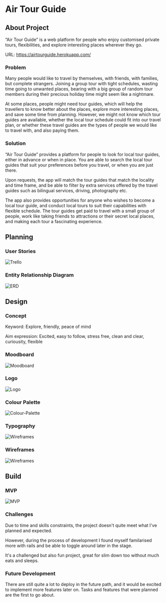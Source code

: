 # Air Tour Guide #
## About Project
“Air Tour Guide” is a web platform for people who enjoy customised private tours, flexibilities, and explore interesting places wherever they go.

URL: https://airtourguide.herokuapp.com/

### Problem
Many people would like to travel by themselves, with friends, with families, but complete strangers. Joining a group tour with tight schedules, wasting time going to unwanted places, bearing with a big group of random tour members during their precious holiday time might seem like a nightmare.

At some places, people might need tour guides, which will help the travellers to know better about the places, explore more interesting places, and save some time from planning. However, we might not know which tour guides are available, whether the local tour schedule could fit into our travel plan, or whether these travel guides are the types of people we would like to travel with, and also paying them.

### Solution
“Air Tour Guide” provides a platform for people to look for local tour guides, either in advance or when in place. You are able to search the local tour guides that suit your preferences before you travel, or when you are just there. 

Upon requests, the app will match the tour guides that match the locality and time frame, and be able to filter by extra services offered by the travel guides such as bilingual services, driving, photography etc.

The app also provides opportunities for anyone who wishes to become a local tour guide, and conduct local tours to suit their capabilities with flexible schedule. The tour guides get paid to travel with a small group of people, work like taking friends to attractions or their secret local places, and making each tour a fascinating experience.

## Planning
### User Stories
![Trello](/app/assets/images/trello.png)

### Entity Relationship Diagram
![ERD](/app/assets/images/erd.png)


## Design
### Concept
Keyword: Explore, friendly, peace of mind

Aim expression: Excited, easy to follow, stress free, clean and clear, curiousity, flexible

### Moodboard
![Moodboard](/app/assets/images/arg-moodboard.png)

### Logo
![Logo](/app/assets/images/logo1.png)

### Colour Palette
![Colour-Palette](/app/assets/images/atg-colour-palette.png)

### Typography
![Wireframes](/app/assets/images/raleway.png)

### Wireframes
![Wireframes](/app/assets/images/figma.png)


## Build
### MVP
![MVP](/app/assets/images/mvp.png)

### Challenges
Due to time and skills constraints, the project doesn't quite meet what I've planned and expected. 

However, during the process of development I found myself familarised more with rails and be able to toggle around later in the stage.

It's a challenged but also fun project, great for slim down too without much eats and sleeps.

### Future Development
There are still quite a lot to deploy in the future path, and it would be excited to implement more features later on. Tasks and features that were planned are the first to go about. 